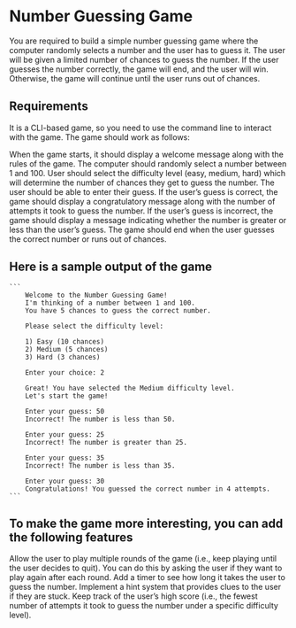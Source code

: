 # Number Guessing Game

You are required to build a simple number guessing game where the computer randomly selects a number and the user has to guess it. The user will be given a limited number of chances to guess the number. If the user guesses the number correctly, the game will end, and the user will win. Otherwise, the game will continue until the user runs out of chances.

## Requirements

It is a CLI-based game, so you need to use the command line to interact with the game. The game should work as follows:

When the game starts, it should display a welcome message along with the rules of the game.
The computer should randomly select a number between 1 and 100.
User should select the difficulty level (easy, medium, hard) which will determine the number of chances they get to guess the number.
The user should be able to enter their guess.
If the user’s guess is correct, the game should display a congratulatory message along with the number of attempts it took to guess the number.
If the user’s guess is incorrect, the game should display a message indicating whether the number is greater or less than the user’s guess.
The game should end when the user guesses the correct number or runs out of chances.

## Here is a sample output of the game

    ```
        Welcome to the Number Guessing Game!
        I'm thinking of a number between 1 and 100.
        You have 5 chances to guess the correct number.

        Please select the difficulty level:

        1) Easy (10 chances)
        2) Medium (5 chances)
        3) Hard (3 chances)

        Enter your choice: 2

        Great! You have selected the Medium difficulty level.
        Let's start the game!

        Enter your guess: 50
        Incorrect! The number is less than 50.

        Enter your guess: 25
        Incorrect! The number is greater than 25.

        Enter your guess: 35
        Incorrect! The number is less than 35.

        Enter your guess: 30
        Congratulations! You guessed the correct number in 4 attempts.
    ```

## To make the game more interesting, you can add the following features

Allow the user to play multiple rounds of the game (i.e., keep playing until the user decides to quit). You can do this by asking the user if they want to play again after each round.
Add a timer to see how long it takes the user to guess the number.
Implement a hint system that provides clues to the user if they are stuck.
Keep track of the user’s high score (i.e., the fewest number of attempts it took to guess the number under a specific difficulty level).
